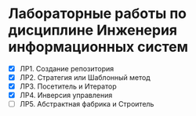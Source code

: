 # Лабораторные работы по дисциплине Инженерия информационных систем

- [x] ЛР1. Создание репозитория
- [x] ЛР2. Стратегия или Шаблонный метод
- [x] ЛР3. Посетитель и Итератор
- [x] ЛР4. Инверсия управления
- [ ] ЛР5. Абстрактная фабрика и Строитель